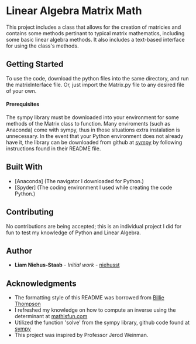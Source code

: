 
# Linear Algebra Matrix Math

This project includes a class that allows for the creation of matricies and
contains some methods pertinant to typical matrix mathematics, including some
basic linear algebra methods. It also includes a text-based interface for using
the class's methods.

## Getting Started

To use the code, download the python files into the same directory, and run
the matrixInterface file. Or, just import the Matrix.py file to any desired
file of your own.

#### Prerequisites

The sympy library must be downloaded into your environment for some methods
of the Matrix class to function. Many enviroments (such as Anaconda) come with
sympy, thus in those situations extra instalation is unnecessary. In the event
that your Python environment does not already have it, the library can be
downloaded from github at [sympy](https://github.com/sympy/sympy) by following
instructions found in their README file.

## Built With

* [Anaconda] (The navigator I downloaded for Python.)
* [Spyder] (The coding environment I used while creating the code Python.)

## Contributing

No contributions are being accepted; this is an individual project I did for
fun to test my knowledge of Python and Linear Algebra. 

## Author

* **Liam Niehus-Staab** - *Initial work* - [niehusst](https://github.com/niehusst)

## Acknowledgments

* The formatting style of this README was borrowed from [Billie Thompson](https://gist.github.com/PurpleBooth/109311bb0361f32d87a2#file-readme-template-md)
* I refreshed my knowledge on how to compute an inverse using the determinant at [mathisfun.com](https://www.mathsisfun.com/algebra/matrix-inverse-minors-cofactors-adjugate.html)
* Utilized the function 'solve' from the sympy library, github code found at [sympy](https://github.com/sympy/sympy)
* This project was inspired by Professor Jerod Weinman.